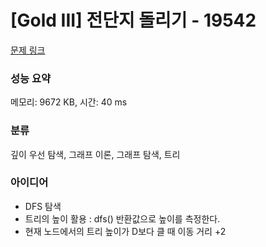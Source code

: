 # [Gold III] 전단지 돌리기 - 19542 

[문제 링크](https://www.acmicpc.net/problem/19542) 

### 성능 요약

메모리: 9672 KB, 시간: 40 ms

### 분류

깊이 우선 탐색, 그래프 이론, 그래프 탐색, 트리

### 아이디어

- DFS 탐색
- 트리의 높이 활용 : dfs() 반환값으로 높이를 측정한다.
- 현재 노드에서의 트리 높이가 D보다 클 때 이동 거리 +2
